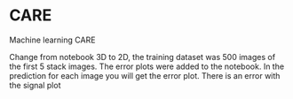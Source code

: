 # CARE
Machine learning CARE

Change from notebook 3D to 2D, the training dataset was 500 images of the first 5 stack images. The error plots were added to the notebook. In the prediction for each image you will get the error plot. There is an error with the signal plot
